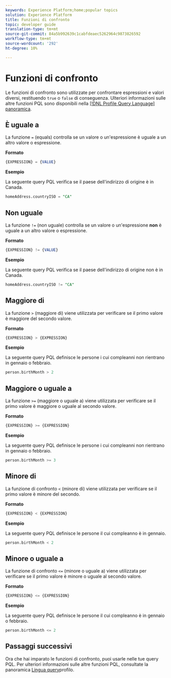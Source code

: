 ```yaml
---
keywords: Experience Platform;home;popular topics
solution: Experience Platform
title: Funzioni di confronto
topic: developer guide
translation-type: tm+mt
source-git-commit: 84a5b992639c1cabfdeaec5262964c9873826592
workflow-type: tm+mt
source-wordcount: '292'
ht-degree: 10%

---
```



# Funzioni di confronto

Le funzioni di confronto sono utilizzate per confrontare espressioni e valori diversi, restituendo `true` o `false` di conseguenza. Ulteriori informazioni sulle altre funzioni PQL sono disponibili nella [[!DNL Profile Query Language] panoramica](./overview.md).

## È uguale a

La funzione `=` (equals) controlla se un valore o un&#39;espressione è uguale a un altro valore o espressione.

**Formato**

```sql
{EXPRESSION} = {VALUE}
```

**Esempio**

La seguente query PQL verifica se il paese dell&#39;indirizzo di origine è in Canada.

```sql
homeAddress.countryISO = "CA"
```

## Non uguale

La funzione `!=` (non uguale) controlla se un valore o un&#39;espressione **non** è uguale a un altro valore o espressione.

**Formato**

```sql
{EXPRESSION} != {VALUE}
```

**Esempio**

La seguente query PQL verifica se il paese dell&#39;indirizzo di origine non è in Canada.

```sql
homeAddress.countryISO != "CA"
```

## Maggiore di

La funzione `>` (maggiore di) viene utilizzata per verificare se il primo valore è maggiore del secondo valore.

**Formato**

```sql
{EXPRESSION} > {EXPRESSION} 
```

**Esempio**

La seguente query PQL definisce le persone i cui compleanni non rientrano in gennaio o febbraio.

```sql
person.birthMonth > 2
```

## Maggiore o uguale a

La funzione `>=` (maggiore o uguale a) viene utilizzata per verificare se il primo valore è maggiore o uguale al secondo valore.

**Formato**

```sql
{EXPRESSION} >= {EXPRESSION} 
```

**Esempio**

La seguente query PQL definisce le persone i cui compleanni non rientrano in gennaio o febbraio.

```sql
person.birthMonth >= 3
```

## Minore di

La funzione di confronto `<` (minore di) viene utilizzata per verificare se il primo valore è minore del secondo.

**Formato**

```sql
{EXPRESSION} < {EXPRESSION} 
```

**Esempio**

La seguente query PQL definisce le persone il cui compleanno è in gennaio.

```sql
person.birthMonth < 2
```

## Minore o uguale a

La funzione di confronto `<=` (minore o uguale a) viene utilizzata per verificare se il primo valore è minore o uguale al secondo valore.

**Formato**

```sql
{EXPRESSION} <= {EXPRESSION} 
```

**Esempio**

La seguente query PQL definisce le persone il cui compleanno è in gennaio o febbraio.

```sql
person.birthMonth <= 2
```

## Passaggi successivi

Ora che hai imparato le funzioni di confronto, puoi usarle nelle tue query PQL. Per ulteriori informazioni sulle altre funzioni PQL, consultate la panoramica [Lingua query](./overview.md)profilo.
